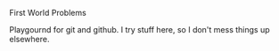 First World Problems

Playgournd for git and github. I try stuff here, so I don't mess things up elsewhere.

